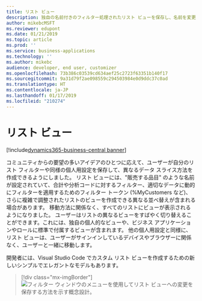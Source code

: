 ```yaml
---
title: リスト ビュー
description: 独自の名前付きのフィルター処理されたリスト ビューを保存し、名前を変更し、削除し、他のユーザーと共有します。
author: mikebcMSFT
ms.reviewer: edupont
ms.date: 01/21/2019
ms.topic: article
ms.prod: ''
ms.service: business-applications
ms.technology: ''
ms.author: mikebc
audience: developer, end user, customizer
ms.openlocfilehash: 73b386c03539cd634aef25c2723f63351b140f17
ms.sourcegitcommit: 9a31d79f2ae098559c294503984e0d9ddc37c0ad
ms.translationtype: HT
ms.contentlocale: ja-JP
ms.lasthandoff: 01/17/2019
ms.locfileid: "210274"
---
```

# <a name="list-views"></a>リスト ビュー
[!include[dynamics365-business-central banner](../includes/dynamics365-business-central.md)]

コミュニティからの要望の多いアイデアのひとつに応えて、ユーザーが自分のリスト フィルターや同様の個人用設定を保存して、異なるデータ スライス方法を作成できるようにしました。 リスト ビューには、"販売する品目" のような名前が設定されていて、合計や分析コードに対するフィルター、適切なデータに動的にフィルターを適用するためのフィルター トークン (%MyCustomers など)、さらに複雑で調整されたリストのビューを作成できる異なる並べ替えが含まれる場合があります。 移動方法に関係なく、すべてのリストにビューが表示されるようになりました。 ユーザーはリストの異なるビューをすばやく切り替えることができます。これには、独自の個人的なビューや、ビジネス アプリケーションやロールに標準で付属するビューが含まれます。 他の個人用設定と同様に、リスト ビューは、ユーザーがサインインしているデバイスやブラウザーに関係なく、ユーザーと一緒に移動します。

開発者には、Visual Studio Code でカスタム リスト ビューを作成するための新しいシンプルでエレガントなモデルもあります。

> [!div class="mx-imgBorder"]
> ![フィルター ウィンドウのメニューを使用してリスト ビューへの変更を保存する方法を示す概念設計。](media/list-views.png "リスト ビューへの変更の保存に関する概念設計")


<!--
Describe the new feature, and then give an elevator pitch of the business value for it. Include high-value capabilities that light up something exciting for our customers. The feature should be something that a customer needs to plan for...definitely larger than a hotfix or bug fix.

If the feature has been designated as a key feature, complete the entire template. Otherwise, only complete the **Business value**, **Describe the feature**, and **Status** sections.

## Business value (Required)
Describe the top capabilities of the feature and and the business problems it solves.  

**Example**
End-of-day processing is a crucial element of retail operational workflow. This involves aggregation of raw transactions into meaningful business data to ensure that business and accounting rules are conformed to, before posting transactions as official business records. Improving the reliability and performance of this batch process and increasing the visibility of the processing for the administrator improves the user experience. Users can easily monitor the progress of the processing and see exactly what caused a validation failure. As a result, they can quickly resolve the issue and reliably retry the process without contacting Microsoft Support. 

## Describe the feature (Required)
Describe how the feature works and the scenarios the feature enables. Include concrete examples and screenshots. 

**Example**
New capabilities include improved statement posting performance by removing table deadlocks and optimizing batch processing. The introduction of a state model in the posting process aids in rollback and recovery, which eliminates data corruption and the need for manual intervention. Enhanced in-app diagnostics with detailed status, errors, and logs (including details of transactions included in the scope of the statement, transactions resulting in errors, and possible steps to correct issues) allow for easy troubleshooting. 

<<screenshot goes here>>

### Who uses this feature (Required)
Indicate each persona impacted:  end user, admin, customizer, citizen developer, developer, business analyst, IT Pro

**Example**
This feature is intended for retail administrators. It works without any additional setup. 

### License required
List the license(s) a customer must have to use the feature. 

### Setup required (if any beyond standard product setup)

**Example**
This feature must be enabled in System parameters by an administrator. 

### Quick steps (provide if feature is done enough)

**Example**
To get started with model‑driven apps, use designers to:
- Define your site map. Model your app's navigation, pulling in only the subset of information your users need. Take advantage of multiple levels of hierarchy and the ability to reference external resources.
- Add dashboards. Include model‑driven dashboards or embedded Power BI content within your app.
- Include entities and components. Add specific forms, views, dashboards, and charts for targeted entities to craft your user experience.

> [!div class="mx-imgBorder"] 
> ![Photograph of a man using a Hololens to view augmented reality in Connected Field Service](/articles/Spring18/media/507e34a661a1b831d21ea3dadda9c6cf.jpg "Field Service IoT") 

## Compliance, privacy and security considerations
List any compliance, privacy and security considerations that customers should plan for, including any steps or tools provided to help customers comply with GDPR. 

## Status (Required)

### Development status
Pick one: Generally available, Public preview, In development

Notes: In development features are features that some teams may have previously included on the roadmap site. Anything in Private preview is considered to be In development. 

#### Target timeframe
Enter the release, month, or month or later if dubious. (Release if committed to a release, Month if committed to a month, Month or later if dubious)

### Availability (current availability)

Cloud, On-premises, Government cloud

### Regional availability

List whether this feature is available globally or restricted to specific regions.

## Tell us what you think

Include an alias or link for feedback for the feature.

## We'd like to thank

Link to item from Ideas or User voice. 

-->
